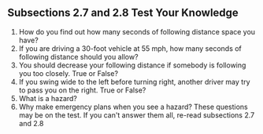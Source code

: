 ## Subsections 2.7 and 2.8 Test Your Knowledge
1. How do you find out how many seconds of following distance space you have?
2. If you are driving a 30-foot vehicle at 55 mph, how many seconds of following distance should you allow?
3. You should decrease your following distance if somebody is following you too closely. True or False?
4. If you swing wide to the left before turning right, another driver may try to pass you on the right. True or False?
5. What is a hazard?
6. Why make emergency plans when you see a hazard?
These questions may be on the test. If you can't answer them all, re-read subsections 2.7 and 2.8